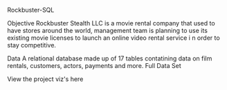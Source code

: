 Rockbuster-SQL

Objective
Rockbuster Stealth LLC is a movie rental company that used to have stores around the world, management team is planning to use its existing movie licenses to launch an online video rental service i n order to stay competitive.



Data
A relational database made up of 17 tables contatining data on film rentals, customers, actors, payments and more. Full Data Set

View the project viz's here
